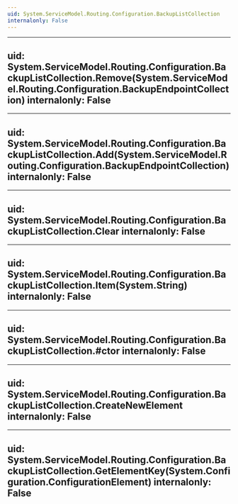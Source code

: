 ```yaml
---
uid: System.ServiceModel.Routing.Configuration.BackupListCollection
internalonly: False
---
```


---
uid: System.ServiceModel.Routing.Configuration.BackupListCollection.Remove(System.ServiceModel.Routing.Configuration.BackupEndpointCollection)
internalonly: False
---

---
uid: System.ServiceModel.Routing.Configuration.BackupListCollection.Add(System.ServiceModel.Routing.Configuration.BackupEndpointCollection)
internalonly: False
---

---
uid: System.ServiceModel.Routing.Configuration.BackupListCollection.Clear
internalonly: False
---

---
uid: System.ServiceModel.Routing.Configuration.BackupListCollection.Item(System.String)
internalonly: False
---

---
uid: System.ServiceModel.Routing.Configuration.BackupListCollection.#ctor
internalonly: False
---

---
uid: System.ServiceModel.Routing.Configuration.BackupListCollection.CreateNewElement
internalonly: False
---

---
uid: System.ServiceModel.Routing.Configuration.BackupListCollection.GetElementKey(System.Configuration.ConfigurationElement)
internalonly: False
---
